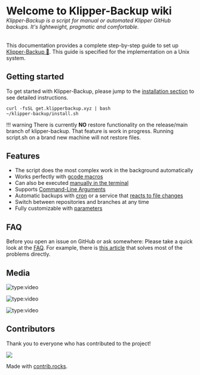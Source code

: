 <h1 style="margin-bottom:0;">Welcome to Klipper-Backup wiki</h1>
<h6 style="margin-top:0;">Klipper-Backup is a script for manual or automated Klipper GitHub backups. It's lightweight, pragmatic and comfortable.</h6>  

This documentation provides a complete step-by-step guide to set up [Klipper-Backup 💾](https://github.com/Staubgeborener/klipper-backup). This guide is specified for the implementation on a Unix system.

## Getting started
To get started with Klipper-Backup, please jump to the [installation section](installation.md) to see detailed instructions.

```shell
curl -fsSL get.klipperbackup.xyz | bash
~/klipper-backup/install.sh
```
!!! warning 
    There is currently **NO** restore functionality on the release/main branch of klipper-backup. That feature is work in progress. Running script.sh on a brand new machine will not restore files.

## Features
- The script does the most complex work in the background automatically
- Works perfectly with [gcode macros](manual.md/#klipper-macro)
- Can also be executed [manually in the terminal](manual.md/#shell)
- Supports [Command-Line Arguments](alternative-methods.md/#command-line-arguments)
- Automatic backups with [cron](automation.md/#cron) or a service that [reacts to file changes](automation.md/#backup-on-file-changes)
- Switch between repositories and branches at any time
- Fully customizable with [parameters](configuration.md)

## FAQ
Before you open an issue on GitHub or ask somewhere: Please take a quick look at the [FAQ](faq.md). For example, there is [this article](faq.md/#fix-git-errors) that solves most of the problems directly.

## Media
![type:video](https://www.youtube.com/embed/RCWWtzrI-e8)

![type:video](https://www.youtube.com/embed/47qV9BE2n_Y)

![type:video](https://www.youtube.com/embed/J4_dlCtZY48)

## Contributors
<p>Thank you to everyone who has contributed to the project!</p>
<a href="https://github.com/staubgeborener/klipper-backup/graphs/contributors">
  <img src="https://contrib.rocks/image?repo=staubgeborener/klipper-backup" />
</a>

Made with [contrib.rocks](https://contrib.rocks).
